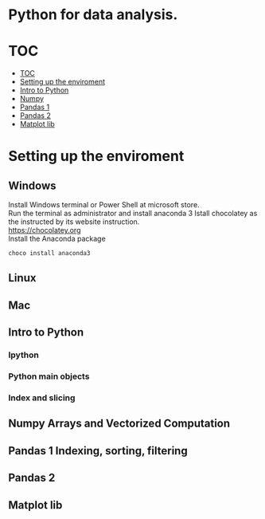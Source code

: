 Python for data analysis.  
==========================



# TOC
- [TOC](#toc)
- [Setting up the enviroment](#setting-up-the-enviroment)
- [Intro to Python](#intro-to-python)
- [Numpy](#numpy)
- [Pandas 1](#pandas-1)
- [Pandas 2](#pandas-2)
- [Matplot lib](#matplot-lib)







# Setting up the enviroment   

## Windows  

Install Windows terminal or Power Shell at microsoft store.  
Run the terminal as administrator and install anaconda 3
Istall chocolatey as the instructed by its website instruction.  
https://chocolatey.org  
Install the Anaconda package  
```bash
choco install anaconda3
```
## Linux 

## Mac 

## Intro to Python   
### Ipython  
### Python main objects  
### Index and slicing

## Numpy Arrays and Vectorized Computation

## Pandas 1 Indexing, sorting, filtering

## Pandas 2  

## Matplot lib  


